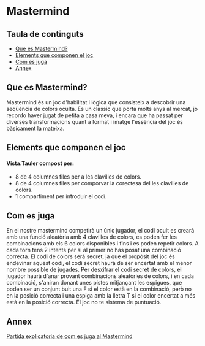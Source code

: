 # Mastermind 

## Taula de continguts
* [Que es Mastermind?](#que-es-Mastermind?)
* [Elements que componen el joc](#elements-que-componen-eljoc)
* [Com es juga](#com-es-juga)
* [Annex](#annex)
## Que es Mastermind?

Mastermind és un joc d'habilitat i lògica que consisteix a 
descobrir una seqüència de colors oculta. És un clàssic que porta 
molts anys al mercat, jo recordo haver jugat de petita a casa meva, i 
encara que ha passat per diverses transformacions quant a format i 
imatge l'essència del joc és bàsicament la mateixa.

## Elements que componen el joc

#### Vista.Tauler compost per:
*  8 de 4 columnes files  per a les clavilles de colors.
*  8 de 4 columnes files per comporvar la corectesa del les clavilles de colors.
*  1 compartiment per introduir el codi.

## Com es juga
En el nostre mastermind competirà un únic jugador, el codi ocult es crearà
amb una funció aleatòria amb 4 clavilles de colors, es poden fer les 
combinacions amb els 6 colors disponibles i fins i es poden repetir colors.
A cada torn tens 2 intents per si al primer no has posat una combinació
correcta. El codi de colors serà secret, ja que el propòsit del joc és 
endevinar aquest codi, el codi secret haurà de ser encertat amb el menor
nombre possible de jugades. Per desxifrar el codi secret de colors, 
el jugador haurà d'anar provant combinacions aleatòries de colors, i en
cada combinació, s'aniran donant unes pistes mitjançant les espigues, que 
poden ser un conjunt buit una F si el color està en la combinació, però no 
en la posició correcta i una espiga amb la lletra T 
si el color encertat a més està en la posició correcta. 
El joc no te sistema de puntuació.

## Annex

[Partida explicatoria de com es juga al Mastermind](https://www.youtube.com/watch?v=2-hTeg2M6GQ&ab_channel=ViciadosMesa)